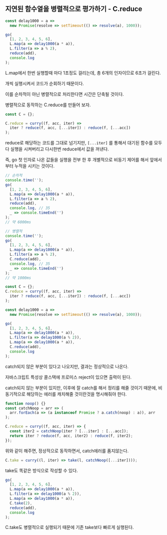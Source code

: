 ## 지연된 함수열을 병렬적으로 평가하기 - C.reduce



```javascript
const delay1000 = a =>
  new Promise(resolve => setTimeout(() => resolve(a), 1000));

go(
  [1, 2, 3, 4, 5, 6],
  L.map(a => delay1000(a * a)),
  L.filter(a => a % 2),
  reduce(add),
  console.log
);
```

L.map에서 한번 실행할때 마다 1초정도 걸리는데, 총 6개의 인자이므로 6초가 걸린다.

개씩 실행시켜서 코드가 순회하기 때문이다.

 이를 순차적이 아닌 병렬적으로 처리한다면 시간은 단축될 것이다.



병렬적으로 동작하는 C.reduce를 만들어 보자.

```javascript
const C = {};

C.reduce = curry((f, acc, iter) =>
  iter ? reduce(f, acc, [...iter]) : reduce(f, [...acc])
);
```

reduce로 해당하는 코드를 그대로 넘기지만, `[...iter]` 를 통해서 대기된 함수를 모두 다 실행을 시켜버리고 다시한번 reduce에서 값을 꺼낸다. 

즉, go 첫 인자로 나온 값들을 실행을 전부 한 후 개별적으로 비동기 제어를 해서 앞에서부터 누적을 시키는 것이다.



```javascript
// 순차적
console.time('');
go(
  [1, 2, 3, 4, 5, 6],
  L.map(a => delay1000(a * a)),
  L.filter(a => a % 2),
  reduce(add),
  console.log, // 35
  _ => console.timeEnd('')
);
// 약 6000ms

// 병렬적
console.time('');
go(
  [1, 2, 3, 4, 5, 6],
  L.map(a => delay1000(a * a)),
  L.filter(a => a % 2),
  C.reduce(add),
  console.log, // 35
  _ => console.timeEnd('')
);
// 약 1000ms
```





```javascript
const C = {};
C.reduce = curry((f, acc, iter) =>
  iter ? reduce(f, acc, [...iter]) : reduce(f, [...acc])
);

const delay1000 = a =>
  new Promise(resolve => setTimeout(() => resolve(a), 1000));

go(
  [1, 2, 3, 4, 5, 6],
  L.map(a => delay1000(a * a)),
  L.filter(a => delay1000(a % 2)),
  L.map(a => delay1000(a * a)),
  C.reduce(add),
  console.log
);
```

catch되지 않은 부분이 있다고 나오지만, 결과는 정상적으로 나온다. 

자바스크립트 특성상 콜스택에 프로미스 reject이 있으면 출력이 된다.

catch되지 않는 부분이 있지만, 이후에 잘 catch를 해서 정리를 해줄 것이기 때문에, 비동기적으로 해당하는 에러를 캐치해줄 것이란것을 명시해줘야 한다.



```javascript
function noop() {}
const catchNoop = arr => (
  arr.forEach(a => (a instanceof Promise ? a.catch(noop) : a)), arr
);

C.reduce = curry((f, acc, iter) => {
  const iter2 = catchNoop(iter ? [...iter] : [...acc]);
  return iter ? reduce(f, acc, iter2) : reduce(f, iter2);
});
```

위와 같이 해주면, 정상적으로 동작하면서, catch에러를 품지않는다.



```javascript
C.take = curry((l, iter) => take(l, catchNoop([...iter])));
```

take도 똑같은 방식으로 작성할 수 있다.



```javascript
go(
  [1, 2, 3, 4, 5, 6],
  L.map(a => delay1000(a * a)),
  L.filter(a => delay1000(a % 2)),
  L.map(a => delay1000(a * a)),
  C.take(2),
  reduce(add),
  console.log
);
```

C.take도 병렬적으로 실행되기 때문에 기존 take보다 빠르게 실행된다.